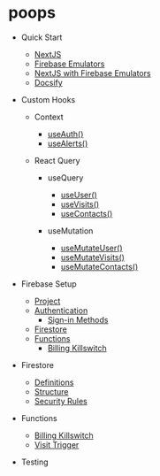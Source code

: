 # poops

- Quick Start

  - [NextJS](quick_start.md#nextjs)
  - [Firebase Emulators](quick_start.md#firebase-emulators)
  - [NextJS with Firebase Emulators](quick_start.md#nextjs-with-firebase-emulators)
  - [Docsify](quick_start.md#docsify)

- Custom Hooks

  - Context

    - [useAuth()](custom_hooks.md#useauth)
    - [useAlerts()](custom_hooks.md#usealerts)

  - React Query

    - useQuery

      - [useUser()](custom_hooks.md#useuser)
      - [useVisits()](custom_hooks.md#usevisits)
      - [useContacts()](custom_hooks.md#usecontacts)

    - useMutation

      - [useMutateUser()](custom_hooks.md#usemutateuser)
      - [useMutateVisits()](custom_hooks.md#usemutatevisits)
      - [useMutateContacts()](custom_hooks.md#usemutatecontacts)

- Firebase Setup

  - [Project](firebase_setup.md#step-1-create-a-firebase-project)
  - [Authentication](firebase_setup.md#step-4-enable-authentication)
    - [Sign-in Methods](firebase_setup.md#sign-in-methods)
  - [Firestore](firebase_setup.md#step-5-set-up-firestore)
  - [Functions](firebase_setup.md#step-6-set-up-firebase-functions)
    - [Billing Killswitch](billing_killswitch.md)

- Firestore

  - [Definitions](firestore.md#definitions)
  - [Structure](firestore.md#structure)
  - [Security Rules](firestore.md#firestore-security-rules)

- Functions

  - [Billing Killswitch](functions.md#billing-killswitch)
  - [Visit Trigger](functions.md#visit-trigger)

- Testing
